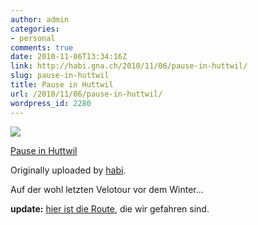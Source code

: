 ```yaml
---
author: admin
categories:
- personal
comments: true
date: 2010-11-06T13:34:16Z
link: http://habi.gna.ch/2010/11/06/pause-in-huttwil/
slug: pause-in-huttwil
title: Pause in Huttwil
url: /2010/11/06/pause-in-huttwil/
wordpress_id: 2280
---
```


[![](http://farm2.static.flickr.com/1128/5151236800_c7e93f9fb8_m.jpg)](http://www.flickr.com/photos/habi/5151236800/)
   

 
  [Pause in Huttwil](http://www.flickr.com/photos/habi/5151236800/)
    

  Originally uploaded by [habi](http://www.flickr.com/people/habi/).
 



Auf der wohl letzten Velotour vor dem Winter...
  

**update:** [hier ist die Route](http://www.gpsies.com/map.do?fileId=iuhqlqjlodqludfy), die wir gefahren sind.

